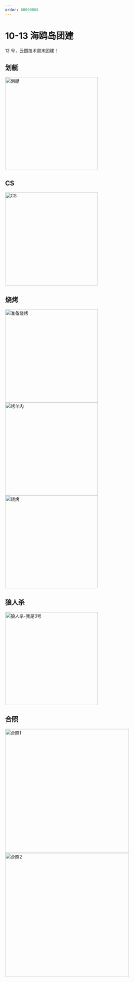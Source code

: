 ```yaml
---
order: 60000000
---
```


# 10-13 海鸥岛团建

12 号，云照技术周末团建！

## 划艇

<img src="https://tiiit-cn.oss-cn-shenzhen.aliyuncs.com/video/2019-hai-ou-dao-hua-ting.png" width="300" title="划艇" alt="划艇" />

## CS

<img src="https://tiiit-cn.oss-cn-shenzhen.aliyuncs.com/video/2019-hai-ou-dao-cs.png" width="300" title="CS" alt="CS" />

## 烧烤

<img src="https://tiiit-cn.oss-cn-shenzhen.aliyuncs.com/images/life/2019/10-13-hai-ou-dao-shaokao-1.jpg" width="300" title="准备烧烤" alt="准备烧烤" />
<img src="https://tiiit-cn.oss-cn-shenzhen.aliyuncs.com/images/life/2019/10-13-hai-ou-dao-shaokao-2.jpg" width="300" title="烤羊肉" alt="烤羊肉" />
<img src="https://tiiit-cn.oss-cn-shenzhen.aliyuncs.com/images/life/2019/10-13-hai-ou-dao-shaokao-3.jpg" width="300" title="烧烤" alt="烧烤" />

## 狼人杀

<img src="https://tiiit-cn.oss-cn-shenzhen.aliyuncs.com/images/life/2019/10-13-hai-ou-dao-langrensha.jpg" width="300" title="狼人杀-我是3号" alt="狼人杀-我是3号" />

## 合照

<img src="https://tiiit-cn.oss-cn-shenzhen.aliyuncs.com/images/life/2019/10-13-hai-ou-dao-hezhao-1.jpg" width="400" title="合照1" alt="合照1" />

<img src="https://tiiit-cn.oss-cn-shenzhen.aliyuncs.com/images/life/2019/10-13-hai-ou-dao-hezhao-2.jpg" width="400" title="合照2" alt="合照2" />
